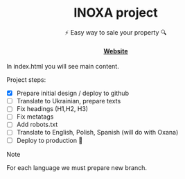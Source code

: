<h1 align="center">INOXA project</h1>
<p align="center">⚡ Easy way to sale your property 🔍</p>
<h4 align="center">
  <a href="https://inoxa.es">Website</a>
</h4>

In index.html you will see main content.

Project steps:
- [x] Prepare initial design / deploy to github
- [ ] Translate to Ukrainian, prepare texts
- [ ] Fix headings (H1,H2, H3)
- [ ] Fix metatags
- [ ] Add robots.txt
- [ ] Translate to English, Polish, Spanish (will do with Oxana)
- [ ] Deploy to production :tada:

> [!NOTE]
> For each language we must prepare new branch.
